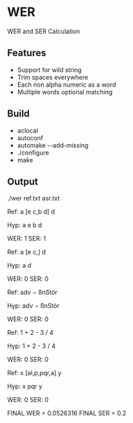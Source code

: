 # WER
WER and SER Calculation

## Features
+ Support for wild string
+ Trim spaces everywhere
+ Each non alpha numeric as a word
+ Multiple words optional matching
## Build
+ aclocal
+ autoconf
+ automake --add-missing
+ ./configure
+ make
## Output
./wer ref.txt asr.txt  

Ref: a [e c,b d] d 

Hyp: a e b d 

WER: 1 SER: 1

Ref: a [e c,] d 

Hyp: a d 

WER: 0 SER: 0

Ref: adv − ßnStör 

Hyp: adv − ßnStör 

WER: 0 SER: 0

Ref: 1 + 2 - 3 / 4 

Hyp: 1 + 2 - 3 / 4 

WER: 0 SER: 0

Ref: x [al,p,pqr,a] y 

Hyp: x pqr y 

WER: 0 SER: 0

FINAL WER = 0.0526316   FINAL SER = 0.2